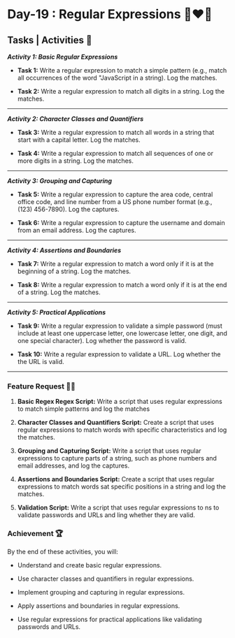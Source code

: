 # Day-19 : Regular Expressions 🍵❤️‍🔥

## Tasks | Activities 🌟

_**Activity 1: Basic Regular Expressions**_

- **Task 1:** Write a regular expression to match a simple pattern (e.g., match all occurrences of the word "JavaScript in a string). Log the matches.

- **Task 2:** Write a regular expression to match all digits in a string. Log the matches.

<hr/>

_**Activity 2: Character Classes and Quantifiers**_

- **Task 3:** Write a regular expression to match all words in a string that start with a capital letter. Log the matches.

- **Task 4:** Write a regular expression to match all sequences of one or more digits in a string. Log the matches.

<hr/>

_**Activity 3: Grouping and Capturing**_

- **Task 5:** Write a regular expression to capture the area code, central office code, and line number from a US phone number format (e.g., (123) 456-7890). Log the captures.

- **Task 6:** Write a regular expression to capture the username and domain from an email address. Log the captures.

<hr/>

_**Activity 4: Assertions and Boundaries**_

- **Task 7:** Write a regular expression to match a word only if it is at the beginning of a string. Log the matches.

- **Task 8:** Write a regular expression to match a word only if it is at the end of a string. Log the matches.

<hr/>

_**Activity 5: Practical Applications**_

- **Task 9:** Write a regular expression to validate a simple password (must include at least one uppercase letter, one lowercase letter, one digit, and one special character). Log whether the password is valid.

- **Task 10:** Write a regular expression to validate a URL. Log whether the the URL is valid.

<hr/>

### Feature Request 🙇‍♂️

1. **Basic Regex Regex Script:** Write a script that uses regular expressions to match simple patterns and log the matches

2. **Character Classes and Quantifiers Script:** Create a script that uses regular expressions to match words with specific characteristics and log the matches.

3. **Grouping and Capturing Script:** Write a script that uses regular expressions to capture parts of a string, such as phone numbers and email addresses, and log the captures.

4. **Assertions and Boundaries Script:** Create a script that uses regular expressions to match words sat specific positions in a string and log the matches.

5. **Validation Script:** Write a script that uses regular expressions to ns to validate passwords and URLs and ling whether they are valid.

### Achievement 🏆

By the end of these activities, you will:

- Understand and create basic regular expressions.

- Use character classes and quantifiers in regular expressions.

- Implement grouping and capturing in regular expressions.

- Apply assertions and boundaries in regular expressions.

- Use regular expressions for practical applications like validating passwords and URLs.